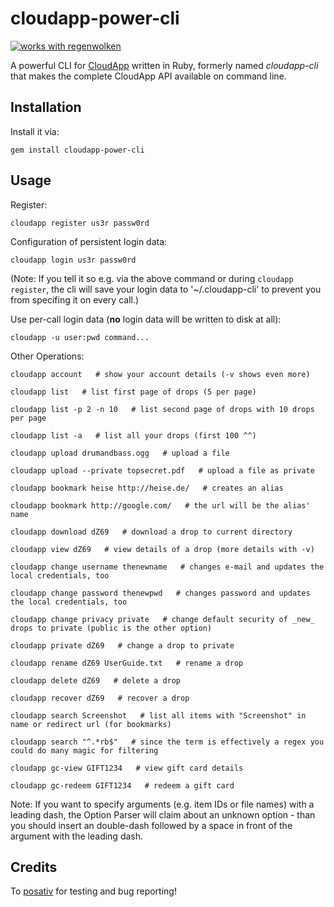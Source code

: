 # cloudapp-power-cli

[![works with regenwolken](http://mycrobase.de/wtf/works_with_regenwolken.png)](https://github.com/posativ/regenwolken)

A powerful CLI for [CloudApp](http://getcloudapp.com/) written in Ruby, formerly named *cloudapp-cli* that makes the complete CloudApp API available on command line.

## Installation

Install it via:

	gem install cloudapp-power-cli

## Usage

Register:

	cloudapp register us3r passw0rd

Configuration of persistent login data:

	cloudapp login us3r passw0rd

(Note: If you tell it so e.g. via the above command or during `cloudapp register`, the cli will save your login data to '~/.cloudapp-cli' to prevent you from specifing it on every call.)

Use per-call login data (**no** login data will be written to disk at all):

	cloudapp -u user:pwd command...

Other Operations:

	cloudapp account   # show your account details (-v shows even more)

	cloudapp list   # list first page of drops (5 per page)

	cloudapp list -p 2 -n 10   # list second page of drops with 10 drops per page

	cloudapp list -a   # list all your drops (first 100 ^^)

	cloudapp upload drumandbass.ogg   # upload a file

	cloudapp upload --private topsecret.pdf   # upload a file as private

	cloudapp bookmark heise http://heise.de/   # creates an alias

	cloudapp bookmark http://google.com/   # the url will be the alias' name

	cloudapp download dZ69   # download a drop to current directory

	cloudapp view dZ69   # view details of a drop (more details with -v)

	cloudapp change username thenewname   # changes e-mail and updates the local credentials, too

	cloudapp change password thenewpwd   # changes password and updates the local credentials, too

	cloudapp change privacy private   # change default security of _new_ drops to private (public is the other option)

	cloudapp private dZ69   # change a drop to private

	cloudapp rename dZ69 UserGuide.txt   # rename a drop

	cloudapp delete dZ69   # delete a drop

	cloudapp recover dZ69   # recover a drop

	cloudapp search Screenshot   # list all items with "Screenshot" in name or redirect url (for bookmarks)

	cloudapp search "^.*rb$"   # since the term is effectively a regex you could do many magic for filtering

	cloudapp gc-view GIFT1234   # view gift card details

	cloudapp gc-redeem GIFT1234   # redeem a gift card

Note: If you want to specify arguments (e.g. item IDs or file names) with a leading dash, the Option Parser will claim about an unknown option - than you should insert an double-dash followed by a space in front of the argument with the leading dash.

## Credits

To [posativ](https://github.com/posativ) for testing and bug reporting!
